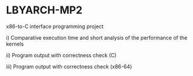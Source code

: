 # LBYARCH-MP2

x86-to-C interface programming project

i) Comparative execution time and short analysis of the performance of the kernels

ii) Program output with correctness check (C)

iii) Program output with correctness check (x86-64)
